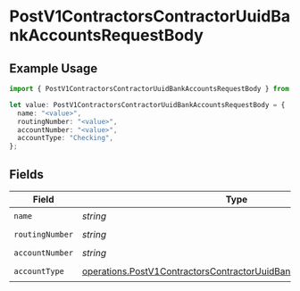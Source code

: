 # PostV1ContractorsContractorUuidBankAccountsRequestBody

## Example Usage

```typescript
import { PostV1ContractorsContractorUuidBankAccountsRequestBody } from "gusto_embedded/models/operations";

let value: PostV1ContractorsContractorUuidBankAccountsRequestBody = {
  name: "<value>",
  routingNumber: "<value>",
  accountNumber: "<value>",
  accountType: "Checking",
};
```

## Fields

| Field                                                                                                                                                  | Type                                                                                                                                                   | Required                                                                                                                                               | Description                                                                                                                                            |
| ------------------------------------------------------------------------------------------------------------------------------------------------------ | ------------------------------------------------------------------------------------------------------------------------------------------------------ | ------------------------------------------------------------------------------------------------------------------------------------------------------ | ------------------------------------------------------------------------------------------------------------------------------------------------------ |
| `name`                                                                                                                                                 | *string*                                                                                                                                               | :heavy_check_mark:                                                                                                                                     | N/A                                                                                                                                                    |
| `routingNumber`                                                                                                                                        | *string*                                                                                                                                               | :heavy_check_mark:                                                                                                                                     | N/A                                                                                                                                                    |
| `accountNumber`                                                                                                                                        | *string*                                                                                                                                               | :heavy_check_mark:                                                                                                                                     | N/A                                                                                                                                                    |
| `accountType`                                                                                                                                          | [operations.PostV1ContractorsContractorUuidBankAccountsAccountType](../../models/operations/postv1contractorscontractoruuidbankaccountsaccounttype.md) | :heavy_check_mark:                                                                                                                                     | N/A                                                                                                                                                    |